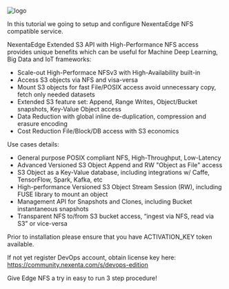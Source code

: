 ![logo](https://nexenta.com/rs/nexenta2/images/Nexenta-GL-logo-600-dpi.jpg)

In this tutorial we going to setup and configure NexentaEdge NFS compatible service.

NexentaEdge Extended S3 API with High-Performance NFS access provides unique benefits which can be useful for Machine Deep Learning, Big Data and IoT frameworks:

* Scale-out High-Performace NFSv3 with High-Availability built-in
* Access S3 objects via NFS and visa-versa
* Mount S3 objects for fast File/POSIX access avoid unnecessary copy, fetch only needed datasets
* Extended S3 feature set: Append, Range Writes, Object/Bucket snapshots, Key-Value Object access
* Data Reduction with global inline de-duplication, compression and erasure encoding
* Cost Reduction File/Block/DB access with S3 economics 

Use cases details:

* General purpose POSIX compliant NFS, High-Throughput, Low-Latency
* Advanced Versioned S3 Object Append and RW "Object as File" access
* S3 Object as a Key-Value database, including integrations w/ Caffe, TensorFlow, Spark, Kafka, etc
* High-performance Versioned S3 Object Stream Session (RW), including FUSE library to mount an object
* Management API for Snapshots and Clones, including Bucket instantaneous snapshots
* Transparent NFS to/from S3 bucket access, “ingest via NFS, read via S3” or vice-versa

Prior to installation please ensure that you have ACTIVATION_KEY token available.

If not yet register DevOps account, obtain license key here: https://community.nexenta.com/s/devops-edition

Give Edge NFS a try in easy to run 3 step procedure!
